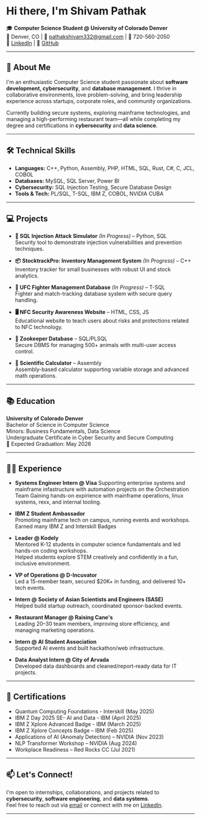 #  Hi there, I'm Shivam Pathak

🎓 **Computer Science Student @ University of Colorado Denver**  
📍 Denver, CO | 📧 pathakshivam332@gmail.com | 📱 720-560-2050  
🔗 [LinkedIn](https://www.linkedin.com/in/shivampathak4568/) | 🔗 [GitHub](https://github.com/2h1vam12)

---

## 🚀 About Me

I'm an enthusiastic Computer Science student passionate about **software development, cybersecurity**, and **database management**. I thrive in collaborative environments, love problem-solving, and bring leadership experience across startups, corporate roles, and community organizations.

Currently building secure systems, exploring mainframe technologies, and managing a high-performing restaurant team—all while completing my degree and certifications in **cybersecurity** and **data science**.

---

## 🛠️ Technical Skills

- **Languages:** C++, Python, Assembly, PHP, HTML, SQL, Rust, C#, C, JCL, COBOL  
- **Databases:** MySQL, SQL Server, Power BI  
- **Cybersecurity:** SQL Injection Testing, Secure Database Design  
- **Tools & Tech:** PL/SQL, T-SQL, IBM Z, COBOL, NVIDIA CUBA  

---

## 💻 Projects

- **🔐 SQL Injection Attack Simulator** _(In Progress)_ – Python, SQL  
  Security tool to demonstrate injection vulnerabilities and prevention techniques.

- **📦 StocktrackPro: Inventory Management System** _(In Progress)_ – C++  
  Inventory tracker for small businesses with robust UI and stock analytics.

- **🥋 UFC Fighter Management Database** _(In Progress)_ – T-SQL  
  Fighter and match-tracking database system with secure query handling.

- **🖥️ NFC Security Awareness Website** – HTML, CSS, JS  
  Educational website to teach users about risks and protections related to NFC technology.

- **🐾 Zookeeper Database** – SQL/PLSQL  
  Secure DBMS for managing 500+ animals with multi-user access control.

- **🧮 Scientific Calculator** – Assembly  
  Assembly-based calculator supporting variable storage and advanced math operations.

---

## 📚 Education

**University of Colorado Denver**  
Bachelor of Science in Computer Science  
Minors: Business Fundamentals, Data Science  
Undergraduate Certificate in Cyber Security and Secure Computing  
📅 Expected Graduation: May 2026

---

## 🧑‍💼 Experience

- **Systems Engineer Intern @ Visa**
  Supporting enterprise systems and mainframe infastructure with automation projects on the Orchestration Team
  Gaining hands-on expirience with mainframe operations, linux systems, rexx, and internal tooling.

- **IBM Z Student Ambassador**  
  Promoting mainframe tech on campus, running events and workshops.  
  Earned many IBM Z and Interskill Badges

- **Leader @ Kodely**  
  Mentored K-12 students in computer science fundamentals and led hands-on coding workshops.  
  Helped students explore STEM creatively and confidently in a fun, inclusive environment.

- **VP of Operations @ D-Incuvator**  
  Led a 15-member team, secured $20K+ in funding, and delivered 10+ tech events.

- **Intern @ Society of Asian Scientists and Engineers (SASE)**  
  Helped build startup outreach, coordinated sponsor-backed events.

- **Restaurant Manager @ Raising Cane's**  
  Leading 20–30 team members, improving store efficiency, and managing marketing operations.

- **Intern @ AI Student Association**  
  Supported AI events and built hackathon/web infrastructure.

- **Data Analyst Intern @ City of Arvada**  
  Developed data dashboards and cleaned/report-ready data for IT projects.

---

## 📜 Certifications

- Quantum Computing Foundations - Interskill (May 2025)
- IBM Z Day 2025 SE- AI and Data - IBM (April 2025)
- IBM Z Xplore Advanced Badge - IBM (March 2025)
- IBM Z Xplore Concepts Badge – IBM (Feb 2025)  
- Applications of AI (Anomaly Detection) – NVIDIA (Nov 2023)  
- NLP Transformer Workshop – NVIDIA (Aug 2024)  
- Workplace Readiness – Red Rocks CC (Jul 2021)  

---

## 📫 Let's Connect!

I'm open to internships, collaborations, and projects related to **cybersecurity**, **software engineering**, and **data systems**.  
Feel free to reach out via [email](mailto:pathakshivam332@gmail.com) or connect with me on [LinkedIn](https://www.linkedin.com/in/shivampathak4568/).

---


<!--
**2h1vam12/2h1vam12** is a ✨ _special_ ✨ repository because its `README.md` (this file) appears on your GitHub profile.

Here are some ideas to get you started:

- 🔭 I’m currently working on ...
- 🌱 I’m currently learning ...
- 👯 I’m looking to collaborate on ...
- 🤔 I’m looking for help with ...
- 💬 Ask me about ...
- 📫 How to reach me: ...
- 😄 Pronouns: ...
- ⚡ Fun fact: ...
-->
